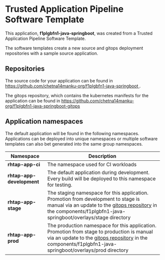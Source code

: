 # Trusted Application Pipeline Software Template

This application, **f1plgbfn1-java-springboot**, was created from a Trusted Application Pipeline Software Template.

The software templates create a new source and gitops deployment repositories with a sample source application. 

## Repositories

The source code for your application can be found in [https://github.com/chetna14manku-org/f1plgbfn1-java-springboot ](https://github.com/chetna14manku-org/f1plgbfn1-java-springboot ).
 
The gitops repository, which contains the kubernetes manifests for the application can be found in 
[https://github.com/chetna14manku-org/f1plgbfn1-java-springboot-gitops ](https://github.com/chetna14manku-org/f1plgbfn1-java-springboot-gitops ) 

## Application namespaces 

The default application will be found in the following namespaces. Applications can be deployed into unique namespaces or multiple software templates can also bet generated into the same group namespaces.  

|  Namespace   |  Description   |  
| -------- | -------- |
| **rhtap-app-ci** | The namespace used for CI workloads |
| **rhtap-app-development** | The default application during development. Every build will be deployed to this namespace for testing. |
| **rhtap-app-stage** | The staging namespace for this application. Promotion from development to stage is manual via an update to the [gitops repository](https://github.com/chetna14manku-org/f1plgbfn1-java-springboot-gitops ) in the components/f1plgbfn1-java-springboot/overlays/stage directory |
| **rhtap-app-prod** | The production namespace for this application. Promotion from stage to production is manual via an update to the [gitops repository](https://github.com/chetna14manku-org/f1plgbfn1-java-springboot-gitops ) in the components/f1plgbfn1-java-springboot/overlays/prod directory |